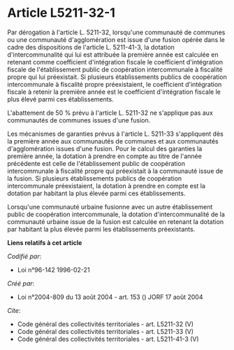 # Article L5211-32-1

Par dérogation à l'article L. 5211-32, lorsqu'une communauté de communes ou une communauté d'agglomération est issue d'une
fusion opérée dans le cadre des dispositions de l'article L. 5211-41-3, la dotation d'intercommunalité qui lui est attribuée
la première année est calculée en retenant comme coefficient d'intégration fiscale le coefficient d'intégration fiscale de
l'établissement public de coopération intercommunale à fiscalité propre qui lui préexistait. Si plusieurs établissements
publics de coopération intercommunale à fiscalité propre préexistaient, le coefficient d'intégration fiscale à retenir la
première année est le coefficient d'intégration fiscale le plus élevé parmi ces établissements.

L'abattement de 50 % prévu à l'article L. 5211-32 ne s'applique pas aux communautés de communes issues d'une fusion. 

Les mécanismes de garanties prévus à l'article L. 5211-33 s'appliquent dès la première année aux communautés de communes et
aux communautés d'agglomération issues d'une fusion. Pour le calcul des garanties la première année, la dotation à prendre en
compte au titre de l'année précédente est celle de l'établissement public de coopération intercommunale à fiscalité propre
qui préexistait à la communauté issue de la fusion. Si plusieurs établissements publics de coopération intercommunale
préexistaient, la dotation à prendre en compte est la dotation par habitant la plus élevée parmi ces établissements. 

Lorsqu'une communauté urbaine fusionne avec un autre établissement public de coopération intercommunale, la dotation
d'intercommunalité de la communauté urbaine issue de la fusion est calculée en retenant la dotation par habitant la plus
élevée parmi les établissements préexistants.

**Liens relatifs à cet article**

_Codifié par_:

  - Loi n°96-142 1996-02-21

_Créé par_:

  - Loi n°2004-809 du 13 août 2004 - art. 153 () JORF 17 août 2004

_Cite_:

  - Code général des collectivités territoriales - art. L5211-32 (V)
  - Code général des collectivités territoriales - art. L5211-33 (V)
  - Code général des collectivités territoriales - art. L5211-41-3 (V)

